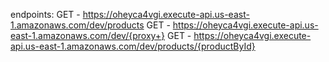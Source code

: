 endpoints:
  GET - https://oheyca4vgi.execute-api.us-east-1.amazonaws.com/dev/products
  GET - https://oheyca4vgi.execute-api.us-east-1.amazonaws.com/dev/{proxy+}
  GET - https://oheyca4vgi.execute-api.us-east-1.amazonaws.com/dev/products/{productById}
